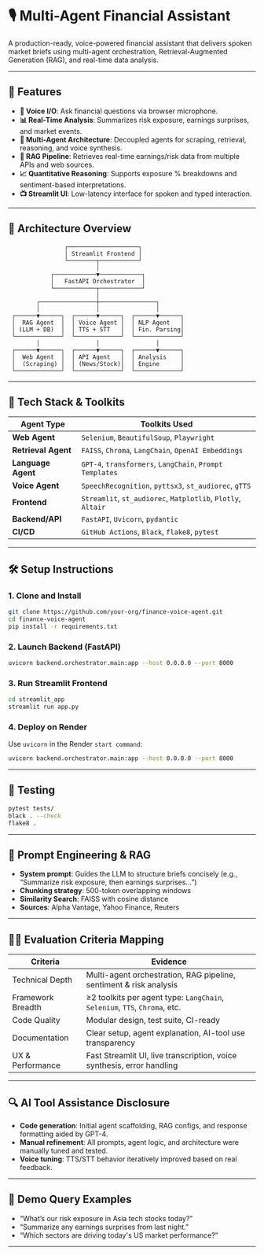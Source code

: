 # 🎙️ Multi-Agent Financial Assistant

A production-ready, voice-powered financial assistant that delivers spoken market briefs using multi-agent orchestration, Retrieval-Augmented Generation (RAG), and real-time data analysis.

---

## 🚀 Features

- **🎤 Voice I/O**: Ask financial questions via browser microphone.
- **📊 Real-Time Analysis**: Summarizes risk exposure, earnings surprises, and market events.
- **🧠 Multi-Agent Architecture**: Decoupled agents for scraping, retrieval, reasoning, and voice synthesis.
- **🧾 RAG Pipeline**: Retrieves real-time earnings/risk data from multiple APIs and web sources.
- **📈 Quantitative Reasoning**: Supports exposure % breakdowns and sentiment-based interpretations.
- **📺 Streamlit UI**: Low-latency interface for spoken and typed interaction.

---

## 🧠 Architecture Overview

```
                ┌────────────────────┐
                │ Streamlit Frontend │
                └────────┬───────────┘
                         │
            ┌────────────▼────────────┐
            │   FastAPI Orchestrator  │
            └────────────┬────────────┘
                         │
        ┌────────────────┼────────────────┐
        │                │                │
 ┌──────▼──────┐  ┌──────▼──────┐  ┌──────▼──────┐
 │  RAG Agent  │  │ Voice Agent │  │ NLP Agent   │
 │ (LLM + DB)  │  │ TTS + STT   │  │ Fin. Parsing│
 └─────────────┘  └─────────────┘  └─────────────┘
        │                │                │
 ┌──────▼──────┐  ┌──────▼──────┐  ┌──────▼──────┐
 │  Web Agent  │  │ API Agent   │  │ Analysis    │
 │  (Scraping) │  │ (News/Stock)│  │ Engine      │
 └─────────────┘  └─────────────┘  └─────────────┘
```

---

## 🧰 Tech Stack & Toolkits

| Agent Type        | Toolkits Used                                                                 |
|-------------------|-------------------------------------------------------------------------------|
| **Web Agent**     | `Selenium`, `BeautifulSoup`, `Playwright`                                     |
| **Retrieval Agent**| `FAISS`, `Chroma`, `LangChain`, `OpenAI Embeddings`                          |
| **Language Agent**| `GPT-4`, `transformers`, `LangChain`, `Prompt Templates`                      |
| **Voice Agent**   | `SpeechRecognition`, `pyttsx3`, `st_audiorec`, `gTTS`                         |
| **Frontend**      | `Streamlit`, `st_audiorec`, `Matplotlib`, `Plotly`, `Altair`                  |
| **Backend/API**   | `FastAPI`, `Uvicorn`, `pydantic`                                               |
| **CI/CD**         | `GitHub Actions`, `Black`, `flake8`, `pytest`                                 |

---


## 🛠️ Setup Instructions

### 1. Clone and Install
```bash
git clone https://github.com/your-org/finance-voice-agent.git
cd finance-voice-agent
pip install -r requirements.txt
```

### 2. Launch Backend (FastAPI)
```bash
uvicorn backend.orchestrator.main:app --host 0.0.0.0 --port 8000
```

### 3. Run Streamlit Frontend
```bash
cd streamlit_app
streamlit run app.py
```

### 4. Deploy on Render

Use `uvicorn` in the Render `start command`:
```bash
uvicorn backend.orchestrator.main:app --host 0.0.0.0 --port 8000
```

---

## 🧪 Testing

```bash
pytest tests/
black . --check
flake8 .
```

---

## 🧠 Prompt Engineering & RAG

- **System prompt**: Guides the LLM to structure briefs concisely (e.g., “Summarize risk exposure, then earnings surprises...”)
- **Chunking strategy**: 500-token overlapping windows
- **Similarity Search**: FAISS with cosine distance
- **Sources**: Alpha Vantage, Yahoo Finance, Reuters

---

## 🧑‍🔬 Evaluation Criteria Mapping

| Criteria             | Evidence                                                                      |
|----------------------|--------------------------------------------------------------------------------|
| Technical Depth       | Multi-agent orchestration, RAG pipeline, sentiment & risk analysis            |
| Framework Breadth     | ≥2 toolkits per agent type: `LangChain`, `Selenium`, `TTS`, `Chroma`, etc.    |
| Code Quality          | Modular design, test suite, CI-ready                                          |
| Documentation         | Clear setup, agent explanation, AI-tool use transparency                      |
| UX & Performance      | Fast Streamlit UI, live transcription, voice synthesis, error handling        |

---

## 🔍 AI Tool Assistance Disclosure

- **Code generation**: Initial agent scaffolding, RAG configs, and response formatting aided by GPT-4.
- **Manual refinement**: All prompts, agent logic, and architecture were manually tuned and tested.
- **Voice tuning**: TTS/STT behavior iteratively improved based on real feedback.

---

## 📢 Demo Query Examples

- “What’s our risk exposure in Asia tech stocks today?”
- “Summarize any earnings surprises from last night.”
- “Which sectors are driving today's US market performance?”

---

